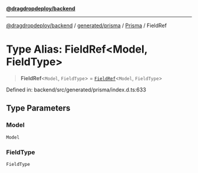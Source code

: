 [**@dragdropdeploy/backend**](../../../../../README.md)

***

[@dragdropdeploy/backend](../../../../../README.md) / [generated/prisma](../../../README.md) / [Prisma](../README.md) / FieldRef

# Type Alias: FieldRef\<Model, FieldType\>

> **FieldRef**\<`Model`, `FieldType`\> = [`FieldRef`](../../../runtime/library/interfaces/FieldRef.md)\<`Model`, `FieldType`\>

Defined in: backend/src/generated/prisma/index.d.ts:633

## Type Parameters

### Model

`Model`

### FieldType

`FieldType`
